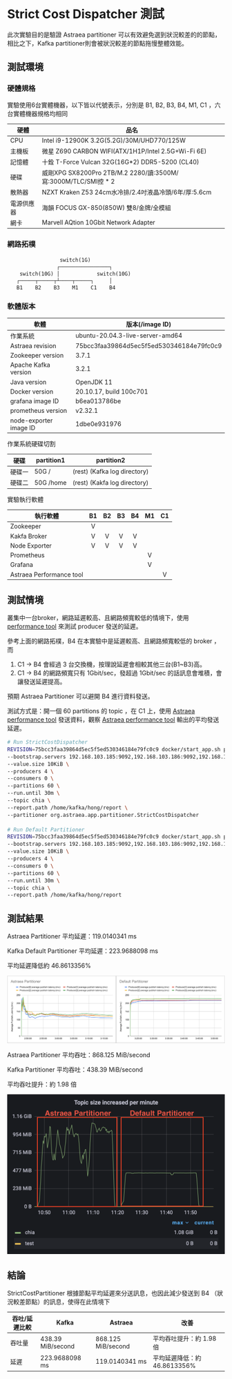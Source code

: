 # Strict Cost Dispatcher 測試

此次實驗目的是驗證 Astraea partitioner 可以有效避免選到狀況較差的的節點，相比之下，Kafka partitioner則會被狀況較差的節點拖慢整體效能。

## 測試環境

### 硬體規格

實驗使用6台實體機器，以下皆以代號表示，分別是 B1, B2, B3, B4, M1, C1 ，六台實體機器規格均相同

| 硬體       | 品名                                                         |
| ---------- | ------------------------------------------------------------ |
| CPU        | Intel i9-12900K 3.2G(5.2G)/30M/UHD770/125W                   |
| 主機板     | 微星 Z690 CARBON WIFI(ATX/1H1P/Intel 2.5G+Wi-Fi 6E)          |
| 記憶體     | 十銓 T-Force Vulcan 32G(16G*2) DDR5-5200 (CL40)              |
| 硬碟       | 威剛XPG SX8200Pro 2TB/M.2 2280/讀:3500M/寫:3000M/TLC/SMI控 * 2 |
| 散熱器     | NZXT Kraken Z53 24cm水冷排/2.4吋液晶冷頭/6年/厚:5.6cm        |
| 電源供應器 | 海韻 FOCUS GX-850(850W) 雙8/金牌/全模組                      |
| 網卡       | Marvell AQtion 10Gbit Network Adapter                        |

### 網路拓樸

```
                 switch(1G)  
                ┌────────────────┐
    switch(10G) │            switch(10G)
   ┌─────┬─────┬┴────┬─────┐     │
   B1    B2    B3    M1    C1    B4
```

### 軟體版本

| 軟體                   | 版本(/image ID)                          |
| ---------------------- | ---------------------------------------- |
| 作業系統               | ubuntu-20.04.3-live-server-amd64         |
| Astraea revision       | 75bcc3faa39864d5ec5f5ed530346184e79fc0c9 |
| Zookeeper version      | 3.7.1                                    |
| Apache Kafka version   | 3.2.1                                    |
| Java version           | OpenJDK 11                               |
| Docker version         | 20.10.17, build 100c701                  |
| grafana image ID       | b6ea013786be                             |
| prometheus version     | v2.32.1                                  |
| node-exporter image ID | 1dbe0e931976                             |

作業系統硬碟切割

| 硬碟   | partition1 | partition2                   |
| ------ | ---------- | ---------------------------- |
| 硬碟一 | 50G /      | (rest) (Kafka log directory) |
| 硬碟二 | 50G /home  | (rest) (Kakfa log directory) |

實驗執行軟體

| 執行軟體                 |  B1  |  B2  |  B3  |  B4  |  M1  |  C1  |
| ------------------------ | :--: | :--: | :--: | :--: | :--: | :--: |
| Zookeeper                |  V   |      |      |      |      |      |
| Kakfa Broker             |  V   |  V   |  V   |  V   |      |      |
| Node Exporter            |  V   |  V   |  V   |  V   |      |      |
| Prometheus               |      |      |      |      |  V   |      |
| Grafana                  |      |      |      |      |  V   |      |
| Astraea Performance tool |      |      |      |      |      |  V   |

## 測試情境

叢集中一台broker，網路延遲較高、且網路頻寬較低的情境下，使用 [performance tool](../../performance_benchmark.md) 來測試 producer 發送的延遲。

參考上面的網路拓樸，B4 在本實驗中是延遲較高、且網路頻寬較低的 broker ，而

1. C1 -> B4 會經過 3 台交換機，按理說延遲會相較其他三台(B1~B3)高。
2. C1 -> B4 的網路頻寬只有 1Gbit/sec，發超過 1Gbit/sec 的話訊息會堆積，會讓發送延遲提高。

預期 Astraea Partitioner 可以避開 B4 進行資料發送。

測試方式是：開一個 60 partitions 的 topic ，在 C1 上，使用 [Astraea performance tool](../../performance_benchmark.md) 發送資料，觀察 [Astraea performance tool](../../performance_benchmark.md) 輸出的平均發送延遲。

```bash
# Run StrictCostDispatcher
REVISION=75bcc3faa39864d5ec5f5ed530346184e79fc0c9 docker/start_app.sh performance \
--bootstrap.servers 192.168.103.185:9092,192.168.103.186:9092,192.168.103.187:9092,192.168.103.188:9092 \
--value.size 10KiB \
--producers 4 \
--consumers 0 \
--partitions 60 \
--run.until 30m \
--topic chia \
--report.path /home/kafka/hong/report \
--partitioner org.astraea.app.partitioner.StrictCostDispatcher

# Run Default Partitioner
REVISION=75bcc3faa39864d5ec5f5ed530346184e79fc0c9 docker/start_app.sh performance \
--bootstrap.servers 192.168.103.185:9092,192.168.103.186:9092,192.168.103.187:9092,192.168.103.188:9092 \
--value.size 10KiB \
--producers 4 \
--consumers 0 \
--partitions 60 \
--run.until 30m \
--topic chia \
--report.path /home/kafka/hong/report
```

## 測試結果

Astraea Partitioner 平均延遲：119.0140341 ms

Kafka Default Partitioner 平均延遲：223.9688098 ms

平均延遲降低約 46.8613356% 

![Average Publish Latency](../../pictures/partitioner_experiment_1_1.png)

Astraea Partitioner 平均吞吐：868.125 MiB/second

Kafka Partitioner 平均吞吐：438.39 MiB/second

平均吞吐提升：約 1.98 倍

![Throughput](../../pictures/partitioner_experiment_1_2.png)

## 結論

StrictCostPartitioner 根據節點平均延遲來分送訊息，也因此減少發送到 B4 （狀況較差節點）的訊息，使得在此情境下

| 吞吐/延遲比較 | Kafka             | Astraea            | 改善                         |
| ------------- | ----------------- | ------------------ | ---------------------------- |
| 吞吐量        | 438.39 MiB/second | 868.125 MiB/second | 平均吞吐提升：約 1.98 倍     |
| 延遲          | 223.9688098 ms    | 119.0140341 ms     | 平均延遲降低：約 46.8613356% |

